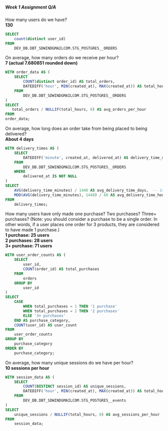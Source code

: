 ##### Week 1 Assignment Q/A

How many users do we have?   
**130**  
``` sql
SELECT 
    count(distinct user_id) 
FROM 
    DEV_DB.DBT_SDWINDGMAILCOM.STG_POSTGRES__ORDERS
``` 
On average, how many orders do we receive per hour?    
**7 (actual 7.680851 rounded down)**  
``` sql
WITH order_data AS (
    SELECT 
        COUNT(distinct order_id) AS total_orders,
        DATEDIFF('hour', MIN(created_at), MAX(created_at)) AS total_hours
    FROM 
        DEV_DB.DBT_SDWINDGMAILCOM.STG_POSTGRES__ORDERS
)
SELECT 
   total_orders / NULLIF(total_hours, 0) AS avg_orders_per_hour
FROM 
order_data;
```

On average, how long does an order take from being placed to being delivered?   
**About 4 days**  
``` sql
WITH delivery_times AS (
    SELECT 
        DATEDIFF('minute', created_at, delivered_at) AS delivery_time_minutes
    FROM 
        DEV_DB.DBT_SDWINDGMAILCOM.STG_POSTGRES__ORDERS
    WHERE 
        delivered_at IS NOT NULL
)
SELECT 
    AVG(delivery_time_minutes) / 1440 AS avg_delivery_time_days,  -- 1440 minutes in a day
    MOD(AVG(delivery_time_minutes), 1440) / 60 AS avg_delivery_time_hours -- remainder of minutes converted to hours
FROM 
    delivery_times;
```

How many users have only made one purchase? Two purchases? Three+ purchases? (Note: you should consider a purchase to be a single order. In other words, if a user places one order for 3 products, they are considered to have made 1 purchase.)  
**1 purchase: 25 users**  
**2 purchases: 28 users**  
**3+ purchase: 71 users**   
``` sql
WITH user_order_counts AS (
    SELECT 
        user_id,
        COUNT(order_id) AS total_purchases
    FROM 
        orders
    GROUP BY 
        user_id
)
SELECT 
    CASE 
        WHEN total_purchases = 1 THEN '1 purchase'
        WHEN total_purchases = 2 THEN '2 purchases'
        ELSE '3+ purchases'
    END AS purchase_category,
    COUNT(user_id) AS user_count
FROM 
    user_order_counts
GROUP BY 
    purchase_category
ORDER BY 
    purchase_category;

```  
On average, how many unique sessions do we have per hour?  
**10 sessions per hour**  
``` sql
WITH session_data AS (
    SELECT 
        COUNT(DISTINCT session_id) AS unique_sessions,
        DATEDIFF('hour', MIN(created_at), MAX(created_at)) AS total_hours
    FROM 
        DEV_DB.DBT_SDWINDGMAILCOM.STG_POSTGRES__events
)
SELECT 
    unique_sessions / NULLIF(total_hours, 0) AS avg_sessions_per_hour
FROM 
    session_data;
```